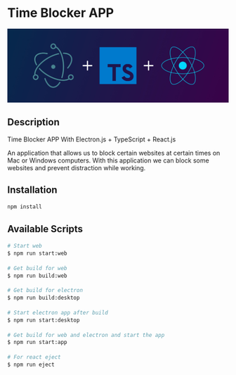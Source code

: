 # Time Blocker APP

![electron-react-ts](./electron-react-ts.jpg)

## Description

Time Blocker APP With Electron.js + TypeScript + React.js

An application that allows us to block certain websites at certain times on Mac or Windows computers. With this application we can block some websites and prevent distraction while working.

## Installation

```bash
npm install
```

## Available Scripts

```bash
# Start web
$ npm run start:web

# Get build for web
$ npm run build:web

# Get build for electron
$ npm run build:desktop

# Start electron app after build 
$ npm run start:desktop

# Get build for web and electron and start the app
$ npm run start:app

# For react eject
$ npm run eject
```
